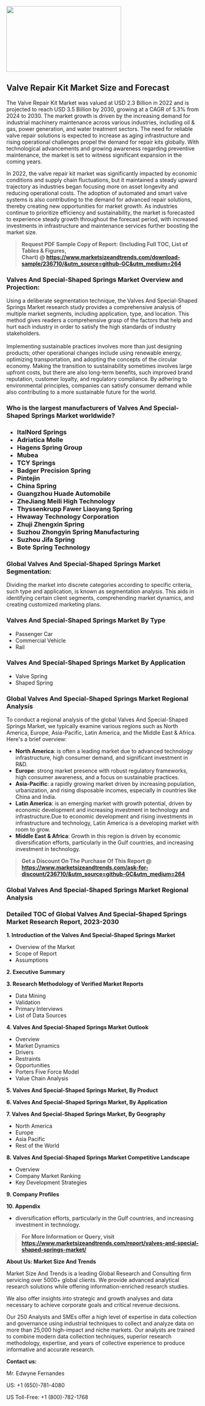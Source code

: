 <p><img class="alignnone size-medium wp-image-20088" src="https://ffe5etoiles.com/wp-content/uploads/2024/12/MST1-300x171.png" alt="" width="300" height="171" /></p><h2>Valve Repair Kit Market Size and Forecast</h2><p>The Valve Repair Kit Market was valued at USD 2.3 Billion in 2022 and is projected to reach USD 3.5 Billion by 2030, growing at a CAGR of 5.3% from 2024 to 2030. The market growth is driven by the increasing demand for industrial machinery maintenance across various industries, including oil & gas, power generation, and water treatment sectors. The need for reliable valve repair solutions is expected to increase as aging infrastructure and rising operational challenges propel the demand for repair kits globally. With technological advancements and growing awareness regarding preventive maintenance, the market is set to witness significant expansion in the coming years.</p><p>In 2022, the valve repair kit market was significantly impacted by economic conditions and supply chain fluctuations, but it maintained a steady upward trajectory as industries began focusing more on asset longevity and reducing operational costs. The adoption of automated and smart valve systems is also contributing to the demand for advanced repair solutions, thereby creating new opportunities for market growth. As industries continue to prioritize efficiency and sustainability, the market is forecasted to experience steady growth throughout the forecast period, with increased investments in infrastructure and maintenance services further boosting the market size.</p></p><blockquote id="" class=""><strong>Request PDF Sample Copy of Report: (Including Full TOC, List of Tables &amp; Figures, Chart)&nbsp;@&nbsp;<strong><a href="https://www.marketsizeandtrends.com/download-sample/236710/&utm_source=github-GC&utm_medium=264" target="_blank">https://www.marketsizeandtrends.com/download-sample/236710/&utm_source=github-GC&utm_medium=264</a></strong></strong></blockquote><h3 id="" class="">Valves And Special-Shaped Springs Market&nbsp;Overview and Projection:</h3><p id="" class="">Using a deliberate segmentation technique, the Valves And Special-Shaped Springs Market research study provides a comprehensive analysis of multiple market segments, including application, type, and location. This method gives readers a comprehensive grasp of the factors that help and hurt each industry in order to satisfy the high standards of industry stakeholders. <br /> <br />Implementing sustainable practices involves more than just designing products; other operational changes include using renewable energy, optimizing transportation, and adopting the concepts of the circular economy. Making the transition to sustainability sometimes involves large upfront costs, but there are also long-term benefits, such improved brand reputation, customer loyalty, and regulatory compliance. By adhering to environmental principles, companies can satisfy consumer demand while also contributing to a more sustainable future for the world.</p><h3 id="" class="">Who is the largest manufacturers of&nbsp;Valves And Special-Shaped Springs Market worldwide?</h3><h3 class=""><p><ul><li>ItalNord Springs </li><li> Adriatica Molle </li><li> Hagens Spring Group </li><li> Mubea </li><li> TCY Springs </li><li> Badger Precision Spring </li><li> Pintejin </li><li> China Spring </li><li> Guangzhou Huade Automobile </li><li> ZheJiang Meili High Technology </li><li> Thyssenkrupp Fawer Liaoyang Spring </li><li> Hwaway Technology Corporation </li><li> Zhuji Zhengxin Spring </li><li> Suzhou Zhongyin Spring Manufacturing </li><li> Suzhou Jifa Spring </li><li> Bote Spring Technology</li></ul></p></h3><h3 id="" class="">Global&nbsp;Valves And Special-Shaped Springs Market Segmentation:</h3><p id="" class="">Dividing the market into discrete categories according to specific criteria, such type and application, is known as segmentation analysis. This aids in identifying certain client segments, comprehending market dynamics, and creating customized marketing plans.</p><h3 id="" class="">Valves And Special-Shaped Springs Market&nbsp;By Type</h3><p><p><ul><li>Passenger Car</li><li> Commercial Vehicle</li><li> Rail</p></li></ul></p></p><h3 id="" class="">Valves And Special-Shaped Springs Market&nbsp;By Application</h3><p class=""><p><ul><li>Valve Spring</li><li> Shaped Spring</li></ul></p></p><h3 id="" class="">Global Valves And Special-Shaped Springs Market Regional Analysis</h3><p id="" class="">To conduct a regional analysis of the global Valves And Special-Shaped Springs Market, we typically examine various regions such as North America, Europe, Asia-Pacific, Latin America, and the Middle East &amp; Africa. Here's a brief overview:</p><ul><li><strong>North America</strong>: is often a leading market due to advanced technology infrastructure, high consumer demand, and significant investment in R&amp;D.</li><li><strong>Europe</strong>: strong market presence with robust regulatory frameworks, high consumer awareness, and a focus on sustainable practices.</li><li><strong>Asia-Pacific</strong>: a rapidly growing market driven by increasing population, urbanization, and rising disposable incomes, especially in countries like China and India.</li><li><strong>Latin America</strong>: is an emerging market with growth potential, driven by economic development and increasing investment in technology and infrastructure.Due to economic development and rising investments in infrastructure and technology, Latin America is a developing market with room to grow.</li><li><strong>Middle East &amp; Africa</strong>: Growth in this region is driven by economic diversification efforts, particularly in the Gulf countries, and increasing investment in technology.</li></ul><blockquote id="" class=""><strong>Get a Discount On The Purchase Of This Report @ <strong><a href="https://www.marketsizeandtrends.com/ask-for-discount/236710/&utm_source=github-GC&utm_medium=264" target="_blank">https://www.marketsizeandtrends.com/ask-for-discount/236710/&utm_source=github-GC&utm_medium=264</a></strong></strong></blockquote><h3 id="" class="">Global Valves And Special-Shaped Springs Market Regional Analysis</h3><h3 id="" class="">Detailed TOC of Global Valves And Special-Shaped Springs Market Research Report, 2023-2030</h3><p id="" class=""><strong>1. Introduction of the Valves And Special-Shaped Springs Market</strong></p><ul><li>Overview of the Market</li><li>Scope of Report</li><li>Assumptions</li></ul><p id="" class=""><strong>2. Executive Summary</strong></p><p id="" class=""><strong>3. Research Methodology of Verified Market Reports</strong></p><ul><li>Data Mining</li><li>Validation</li><li>Primary Interviews</li><li>List of Data Sources</li></ul><p id="" class=""><strong>4. Valves And Special-Shaped Springs Market Outlook</strong></p><ul><li>Overview</li><li>Market Dynamics</li><li>Drivers</li><li>Restraints</li><li>Opportunities</li><li>Porters Five Force Model</li><li>Value Chain Analysis</li></ul><p id="" class=""><strong>5. Valves And Special-Shaped Springs Market, By Product</strong></p><p id="" class=""><strong>6. Valves And Special-Shaped Springs Market, By Application</strong></p><p id="" class=""><strong>7. Valves And Special-Shaped Springs Market, By Geography</strong></p><ul><li>North America</li><li>Europe</li><li>Asia Pacific</li><li>Rest of the World</li></ul><p id="" class=""><strong>8. Valves And Special-Shaped Springs Market Competitive Landscape</strong></p><ul><li>Overview</li><li>Company Market Ranking</li><li>Key Development Strategies</li></ul><p id="" class=""><strong>9. Company Profiles</strong></p><p id="" class=""><strong>10. Appendix</strong></p><ul><li>diversification efforts, particularly in the Gulf countries, and increasing investment in technology.</li></ul><blockquote id="" class=""><strong>For More Information or Query, visit <strong><strong><a href="https://www.marketsizeandtrends.com/report/valves-and-special-shaped-springs-market/" target="_blank">https://www.marketsizeandtrends.com/report/valves-and-special-shaped-springs-market/</a></strong></strong></strong></blockquote><p id="" class=""><strong>About Us: Market Size And Trends</strong></p><p id="" class="">Market Size And Trends is a leading Global Research and Consulting firm servicing over 5000+ global clients. We provide advanced analytical research solutions while offering information-enriched research studies.</p><p id="" class="">We also offer insights into strategic and growth analyses and data necessary to achieve corporate goals and critical revenue decisions.</p><p id="" class="">Our 250 Analysts and SMEs offer a high level of expertise in data collection and governance using industrial techniques to collect and analyze data on more than 25,000 high-impact and niche markets. Our analysts are trained to combine modern data collection techniques, superior research methodology, expertise, and years of collective experience to produce informative and accurate research.</p><p id="" class=""><strong>Contact us:</strong></p><p id="" class="">Mr. Edwyne Fernandes</p><p id="" class="">US: +1 (650)-781-4080</p><p id="" class="">US Toll-Free: +1 (800)-782-1768</p>
